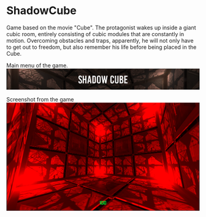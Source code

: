 # ShadowCube
Game based on the movie "Cube". The protagonist wakes up inside a giant cubic room, entirely consisting of cubic modules that are constantly in motion. Overcoming obstacles and traps, apparently, he will not only have to get out to freedom, but also remember his life before being placed in the Cube.

Main menu of the game.
![GitHub Logo](/ScreenShots/logo.png)

Screenshot from the game
![GitHub Logo](/ScreenShots/screenshot1.png)

